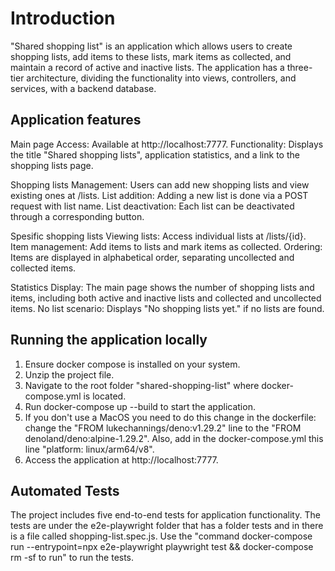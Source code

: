 # Introduction

"Shared shopping list" is an application which allows users to create shopping lists, add items to these lists, mark items as collected, and maintain a record of active and inactive lists. The application has a three-tier architecture, dividing the functionality into views, controllers, and services, with a backend database.

## Application features

Main page
Access: Available at http://localhost:7777.
Functionality: Displays the title "Shared shopping lists", application statistics, and a link to the shopping lists page.

Shopping lists
Management: Users can add new shopping lists and view existing ones at /lists.
List addition: Adding a new list is done via a POST request with list name.
List deactivation: Each list can be deactivated through a corresponding button.

Spesific shopping lists
Viewing lists: Access individual lists at /lists/{id}.
Item management: Add items to lists and mark items as collected.
Ordering: Items are displayed in alphabetical order, separating uncollected and collected items.

Statistics
Display: The main page shows the number of shopping lists and items, including both active and inactive lists and collected and uncollected items.
No list scenario: Displays "No shopping lists yet." if no lists are found.

## Running the application locally

1. Ensure docker compose is installed on your system.
2. Unzip the project file.
3. Navigate to the root folder "shared-shopping-list" where docker-compose.yml is located.
4. Run docker-compose up --build to start the application.
5. If you don't use a MacOS you need to do this change in the dockerfile: change the "FROM lukechannings/deno:v1.29.2" line to the "FROM denoland/deno:alpine-1.29.2". Also, add in the docker-compose.yml this line "platform: linux/arm64/v8".
6. Access the application at http://localhost:7777.

## Automated Tests

The project includes five end-to-end tests for application functionality. The tests are under the e2e-playwright folder that has a folder tests and in there is a file called shopping-list.spec.js. Use the "command docker-compose run --entrypoint=npx e2e-playwright playwright test && docker-compose rm -sf to run" to run the tests.
